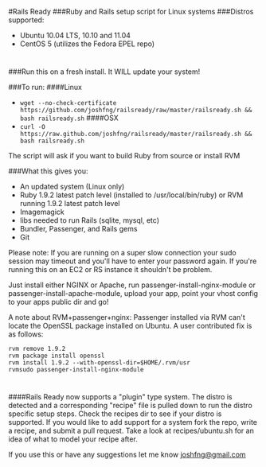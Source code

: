 #Rails Ready
###Ruby and Rails setup script for Linux systems
###Distros supported:
 * Ubuntu 10.04 LTS, 10.10 and 11.04
 * CentOS 5 (utilizes the Fedora EPEL repo)

# 
###Run this on a fresh install. It WILL update your system!

###To run:
####Linux
  * `wget --no-check-certificate https://github.com/joshfng/railsready/raw/master/railsready.sh && bash railsready.sh`
####OSX
  * `curl -O https://raw.github.com/joshfng/railsready/master/railsready.sh && bash railsready.sh`

The script will ask if you want to build Ruby from source or install RVM

###What this gives you:
  * An updated system (Linux only)
  * Ruby 1.9.2 latest patch level (installed to /usr/local/bin/ruby) or RVM running 1.9.2 latest patch level
  * Imagemagick
  * libs needed to run Rails (sqlite, mysql, etc)
  * Bundler, Passenger, and Rails gems
  * Git

Please note: If you are running on a super slow connection your sudo session may timeout and you'll have to enter your password again. If you're running this on an EC2 or RS instance it shouldn't be problem.

Just install either NGINX or Apache, run passenger-install-nginx-module or passenger-install-apache-module, upload your app, point your vhost config to your apps public dir and go!

A note about RVM+passenger+nginx:
Passenger installed via RVM can't locate the OpenSSL package installed on Ubuntu. A user contributed fix is as follows:

````
rvm remove 1.9.2
rvm package install openssl
rvm install 1.9.2 --with-openssl-dir=$HOME/.rvm/usr
rvmsudo passenger-install-nginx-module
````

# 
####Rails Ready now supports a "plugin" type system. The distro is detected and a corresponding "recipe" file is pulled down to run the distro specific setup steps. Check the recipes dir to see if your distro is supported. If you would like to add support for a system fork the repo, write a recipe, and submit a pull request. Take a look at recipes/ubuntu.sh for an idea of what to model your recipe after.

If you use this or have any suggestions let me know joshfng@gmail.com
